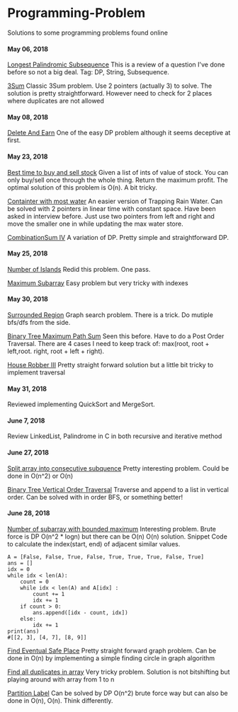 # Programming-Problem

Solutions to some programming problems found online


#### May 06, 2018
[Longest Palindromic Subsequence](https://leetcode.com/problems/longest-palindromic-subsequence/description/)
This is a review of a question I've done before so not a big deal. 
Tag: DP, String, Subsequence.


[3Sum](https://fizzbuzzed.com/top-interview-questions-1/#twopointerm)
Classic 3Sum problem. Use 2 pointers (actually 3) to solve. The solution is pretty straightforward. However need to check for 2 places where duplicates are not allowed


#### May 08, 2018

[Delete And Earn](https://leetcode.com/problems/delete-and-earn/description/)
One of the easy DP problem although it seems deceptive at first. 

#### May 23, 2018

[Best time to buy and sell stock](https://leetcode.com/problems/best-time-to-buy-and-sell-stock/description/)
Given a list of ints of value of stock. You can only buy/sell once through the whole thing. Return the maximum profit.
The optimal solution of this problem is O(n). A bit tricky.

[Containter with most water](https://leetcode.com/problems/container-with-most-water/description/)
An easier version of Trapping Rain Water. Can be solved with 2 pointers in linear time with constant space. Have been asked in interview before.
Just use two pointers from left and right and move the smaller one in while updating the max water store.

[CombinationSum IV](https://leetcode.com/problems/combination-sum-iv/description/)
A variation of DP. Pretty simple and straightforward DP.

#### May 25, 2018

[Number of Islands](https://leetcode.com/problems/number-of-islands/description/)
Redid this problem. One pass.

[Maximum Subarray](https://leetcode.com/problems/maximum-subarray/description/)
Easy problem but very tricky with indexes

#### May 30, 2018

[Surrounded Region](https://leetcode.com/problems/surrounded-regions/description/)
Graph search problem. There is a trick. Do mutiple bfs/dfs from the side.

[Binary Tree Maximum Path Sum](https://leetcode.com/problems/binary-tree-maximum-path-sum/description/)
Seen this before. Have to do a Post Order Traversal. There are 4 cases I need to keep track of: max(root, root + left,root. right, root + left + right). 

[House Robber III](https://leetcode.com/problems/house-robber-iii/description/)
Pretty straight forward solution but a little bit tricky to implement traversal


#### May 31, 2018

Reviewed implementing QuickSort and MergeSort.

#### June 7, 2018
Review LinkedList, Palindrome in C in both recursive and iterative method

#### June 27, 2018
[Split array into consecutive subquence](https://leetcode.com/problems/split-array-into-consecutive-subsequences/description/)
Pretty interesting problem. Could be done in O(n^2) or O(n)

[Binary Tree Vertical Order Traversal](https://leetcode.com/problems/binary-tree-vertical-order-traversal/description/)
Traverse and append to a list in vertical order. Can be solved with in order BFS, or something better!

#### June 28, 2018
[Number of subarray with bounded maximum](https://leetcode.com/problems/number-of-subarrays-with-bounded-maximum/description/)
Interesting problem. Brute force is DP O(n^2  * logn) but there can be O(n) O(n) solution.
Snippet Code to calculate the index(start, end) of adjacent similar values.
```
A = [False, False, True, False, True, True, True, False, True]
ans = []
idx = 0
while idx < len(A):
    count = 0
    while idx < len(A) and A[idx] :
        count += 1
        idx += 1
    if count > 0:
        ans.append([idx - count, idx])
    else:
        idx += 1
print(ans)
#[[2, 3], [4, 7], [8, 9]]
```

[Find Eventual Safe Place](https://leetcode.com/problems/find-eventual-safe-states/description/)
Pretty straight forward graph problem. Can be done in O(n) by implementing a simple finding circle in graph algorithm

[Find all duplicates in array](https://leetcode.com/problems/find-all-duplicates-in-an-array/description/)
Very tricky problem. Solution is not bitshifting but playing around with array from 1 to n

[Partition Label](https://leetcode.com/problems/partition-labels/description/)
Can be solved by DP O(n^2) brute force way but can also be done in  O(n), O(n). Think differently.

